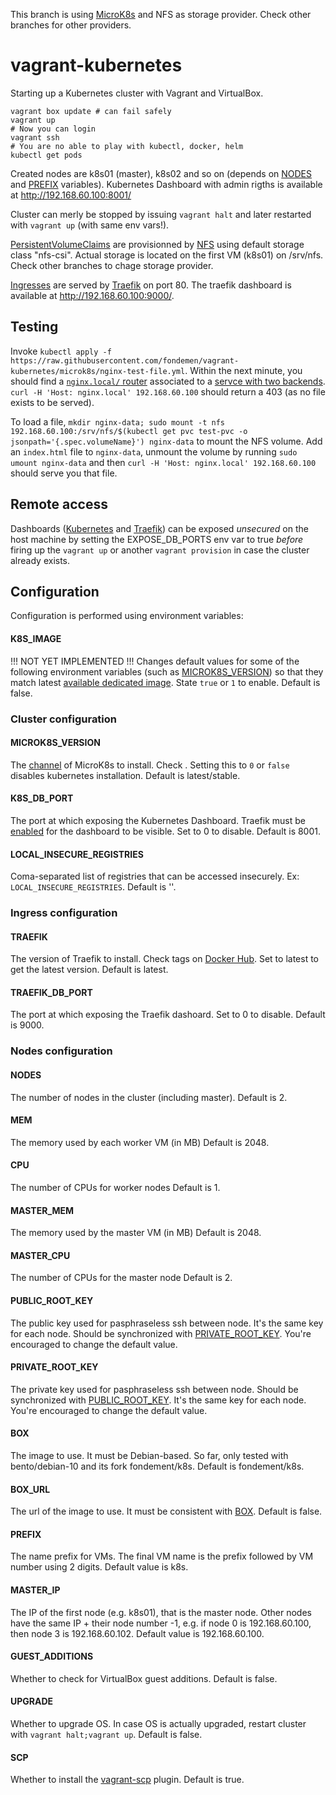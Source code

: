This branch is using [MicroK8s](https://microk8s.io) and NFS as storage provider.
Check other branches for other providers.

# vagrant-kubernetes
Starting up a Kubernetes cluster with Vagrant and VirtualBox.

```
vagrant box update # can fail safely
vagrant up
# Now you can login
vagrant ssh
# You are no able to play with kubectl, docker, helm
kubectl get pods
```

Created nodes are k8s01 (master), k8s02 and so on (depends on [NODES](#nodes) and [PREFIX](#prefix) variables). Kubernetes Dashboard with admin rigths is available at http://192.168.60.100:8001/

Cluster can merly be stopped by issuing `vagrant halt` and later restarted with `vagrant up` (with same env vars!).

[PersistentVolumeClaims](https://kubernetes.io/docs/concepts/storage/persistent-volumes/#persistentvolumeclaims) are provisionned by [NFS](https://microk8s.io/docs/nfs) using default storage class "nfs-csi". Actual storage is located on the first VM (k8s01) on /srv/nfs. Check other branches to chage storage provider.

[Ingresses](https://kubernetes.io/docs/concepts/services-networking/ingress/) are served by [Traefik](https://docs.traefik.io/providers/kubernetes-ingress/) on port 80. The traefik dashboard is available at http://192.168.60.100:9000/.

## Testing

Invoke `kubectl apply -f https://raw.githubusercontent.com/fondemen/vagrant-kubernetes/microk8s/nginx-test-file.yml`. Within the next minute, you should find a [`nginx.local/` router](http://192.168.60.100:9000/dashboard/#/http/routers/nginx-ingress-default-nginx-local@kubernetes) associated to a [servce with two backends](http://192.168.60.100:9000/dashboard/#/http/services/default-nginx-service-80@kubernetes). `curl -H 'Host: nginx.local' 192.168.60.100` should return a 403 (as no file exists to be served).

To load a file, `mkdir nginx-data; sudo mount -t nfs 192.168.60.100:/srv/nfs/$(kubectl get pvc test-pvc -o jsonpath='{.spec.volumeName}') nginx-data` to mount the NFS volume. Add an `index.html` file to `nginx-data`, unmount the volume by running `sudo umount nginx-data` and then `curl -H 'Host: nginx.local' 192.168.60.100` should serve you that file.

## Remote access

Dashboards ([Kubernetes](#k8s_db_port) and [Traefik](#traefik_db_port)) can be exposed *unsecured* on the host machine by setting the EXPOSE_DB_PORTS env var to true *before* firing up the `vagrant up` or another `vagrant provision` in case the cluster already exists.

## Configuration

Configuration is performed using environment variables:

#### K8S_IMAGE
!!! NOT YET IMPLEMENTED !!!
Changes default values for some of the following environment variables (such as [MICROK8S_VERSION](#k8s_version)) so that they match latest [available dedicated image](https://app.vagrantup.com/fondement/boxes/microk8s). State `true` or `1` to enable.
Default is false.

### Cluster configuration

#### MICROK8S_VERSION
The [channel](https://microk8s.io/docs/setting-snap-channel) of MicroK8s to install. Check . Setting this to `0` or `false` disables kubernetes installation.
Default is latest/stable.

#### K8S_DB_PORT
The port at which exposing the Kubernetes Dashboard. Traefik must be [enabled](#traefik) for the dashboard to be visible. Set to 0 to disable.
Default is 8001.

#### LOCAL_INSECURE_REGISTRIES
Coma-separated list of registries that can be accessed insecurely. Ex: `LOCAL_INSECURE_REGISTRIES`. Default is ''.

### Ingress configuration

#### TRAEFIK
The version of Traefik to install. Check tags on [Docker Hub](https://hub.docker.com/_/traefik). Set to latest to get the latest version.
Default is latest.

#### TRAEFIK_DB_PORT
The port at which exposing the Traefik dashoard. Set to 0 to disable.
Default is 9000.

### Nodes configuration

#### NODES
The number of nodes in the cluster (including master).
Default is 2.

#### MEM
The memory used by each worker VM (in MB)
Default is 2048.

#### CPU
The number of CPUs for worker nodes
Default is 1.

#### MASTER_MEM
The memory used by the master VM (in MB)
Default is 2048.

#### MASTER_CPU
The number of CPUs for the master node
Default is 2.

#### PUBLIC_ROOT_KEY
The public key used for pasphraseless ssh between node. It's the same key for each node. Should be synchronized with [PRIVATE_ROOT_KEY](#private_root_key). You're encouraged to change the default value.

#### PRIVATE_ROOT_KEY
The private key used for pasphraseless ssh between node. Should be synchronized with [PUBLIC_ROOT_KEY](#public_root_key). It's the same key for each node. You're encouraged to change the default value.

#### BOX
The image to use. It must be Debian-based. So far, only tested with bento/debian-10 and its fork fondement/k8s.
Default is fondement/k8s.

#### BOX_URL
The url of the image to use. It must be consistent with [BOX](#box).
Default is false.

#### PREFIX
The name prefix for VMs. The final VM name is the prefix followed by VM number using 2 digits.
Default value is k8s.

#### MASTER_IP
The IP of the first node (e.g. k8s01), that is the master node. Other nodes have the same IP + their node number -1, e.g. if node 0 is 192.168.60.100, then node 3 is 192.168.60.102.
Default value is 192.168.60.100.

#### GUEST_ADDITIONS
Whether to check for VirtualBox guest additions.
Default is false.

#### UPGRADE
Whether to upgrade OS. In case OS is actually upgraded, restart cluster with `vagrant halt;vagrant up`.
Default is false.

#### SCP
Whether to install the [vagrant-scp](https://github.com/invernizzi/vagrant-scp) plugin.
Default is true.
